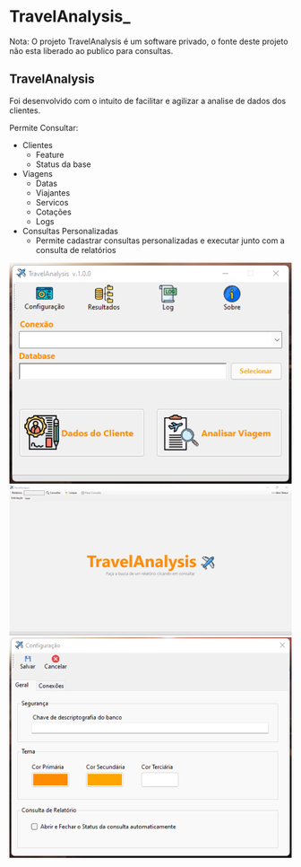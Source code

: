 # TravelAnalysis_

Nota: O projeto TravelAnalysis é um software privado, o fonte deste projeto não esta liberado ao publico para consultas.

<h2>TravelAnalysis</h2> 
Foi desenvolvido com o intuito de facilitar e agilizar a analise de dados dos clientes.


Permite Consultar:
<ul>
  <li>Clientes
    <ul>
      <li>Feature</li>
      <li>Status da base</li>      
    </ul>
  </li>
  
  <li>Viagens
    <ul>
      <li>Datas</li>
      <li>Viajantes</li>       
      <li>Servicos</li>
      <li>Cotações</li>
      <li>Logs</li>            
    </ul>
  </li>  
  
   <li>Consultas Personalizadas
      <ul>
          <li>Permite cadastrar consultas personalizadas e executar junto com a consulta de relatórios</li>
      </ul>
   </li>  
</ul>


<img src="https://github.com/GiovaniDaSilva/TravelAnalysis_/blob/main/Images/Menu.png">
<img src="https://github.com/GiovaniDaSilva/TravelAnalysis_/blob/main/Images/Consulta.png">
<img src="https://github.com/GiovaniDaSilva/TravelAnalysis_/blob/main/Images/Configura%C3%A7%C3%A3o.png">
